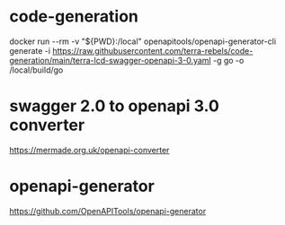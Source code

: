 # code-generation

docker run --rm -v "${PWD}:/local" openapitools/openapi-generator-cli generate -i https://raw.githubusercontent.com/terra-rebels/code-generation/main/terra-lcd-swagger-openapi-3-0.yaml -g go -o /local/build/go

# swagger 2.0 to openapi 3.0 converter
https://mermade.org.uk/openapi-converter

# openapi-generator
https://github.com/OpenAPITools/openapi-generator